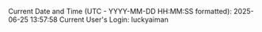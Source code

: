 Current Date and Time (UTC - YYYY-MM-DD HH:MM:SS formatted): 2025-06-25 13:57:58
Current User's Login: luckyaiman
